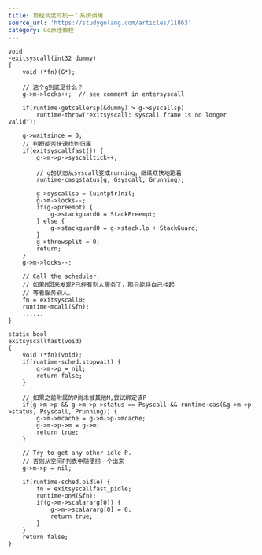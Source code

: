 ```yaml
---
title: 协程调度时机一：系统调用
source_url: 'https://studygolang.com/articles/11863'
category: Go原理教程
---
```


<pre><code class="language-text"><span></span>void
·exitsyscall(int32 dummy)
{
    void (*fn)(G*);

    // 这个g到底是什么？ 
    g->m->locks++;  // see comment in entersyscall 

    if(runtime·getcallersp(&dummy) > g->syscallsp)
        runtime·throw("exitsyscall: syscall frame is no longer valid");

    g->waitsince = 0;
    // 判断能否快速找到归属 
    if(exitsyscallfast()) {
        g->m->p->syscalltick++;

        // g的状态从syscall变成running，继续欢快地跑着 
        runtime·casgstatus(g, Gsyscall, Grunning);

        g->syscallsp = (uintptr)nil;
        g->m->locks--;
        if(g->preempt) {
            g->stackguard0 = StackPreempt;
        } else {
            g->stackguard0 = g->stack.lo + StackGuard;
        }
        g->throwsplit = 0;
        return;
    }
    g->m->locks--;

    // Call the scheduler. 
    // 如果M回来发现P已经有别人服务了，那只能将自己挂起 
    // 等着服务别人。 
    fn = exitsyscall0;
    runtime·mcall(&fn);
    ......
}

static bool
exitsyscallfast(void)
{
    void (*fn)(void);
    if(runtime·sched.stopwait) {
        g->m->p = nil;
        return false;
    }

    // 如果之前附属的P尚未被其他M,尝试绑定该P 
    if(g->m->p && g->m->p->status == Psyscall && runtime·cas(&g->m->p->status, Psyscall, Prunning)) {
        g->m->mcache = g->m->p->mcache;
        g->m->p->m = g->m;
        return true;
    }

    // Try to get any other idle P. 
    // 否则从空闲P列表中随便捞一个出来 
    g->m->p = nil;

    if(runtime·sched.pidle) {
        fn = exitsyscallfast_pidle;
        runtime·onM(&fn);
        if(g->m->scalararg[0]) {
            g->m->scalararg[0] = 0;
            return true;
        }
    }
    return false;
}
</code></pre>
